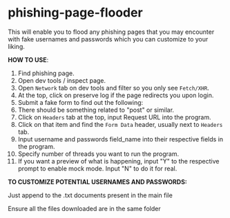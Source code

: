 # phishing-page-flooder
This will enable you to flood any phishing pages that you may encounter with fake usernames and passwords which you can customize to your liking.  

**HOW TO USE**:
  1. Find phishing page.
  2. Open dev tools / inspect page.
  3. Open `Network` tab on dev tools and filter so you only see `Fetch/XHR`.
  4. At the top, click on preserve log if the page redirects you upon login.
  5. Submit a fake form to find out the following:
  6. There should be something related to "post" or similar.
  7. Click on `Headers` tab at the top, input Request URL into the program. 
  8. Click on that item and find the `Form Data` header, usually next to `Headers` tab.
  9. Input username and passwords field_name into their respective fields in the program.
  10. Specify number of threads you want to run the program.
  11. If you want a preview of what is happening, input "Y" to the respective prompt to enable mock mode. Input "N" to do it for real.
  
 
 **TO CUSTOMIZE POTENTIAL USERNAMES AND PASSWORDS:**

 Just append to the .txt documents present in the main file
 
 
 
 Ensure all the files downloaded are in the same folder
